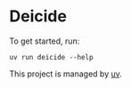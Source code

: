 # Deicide

To get started, run:

```
uv run deicide --help
```

This project is managed by [uv](https://docs.astral.sh/uv/).